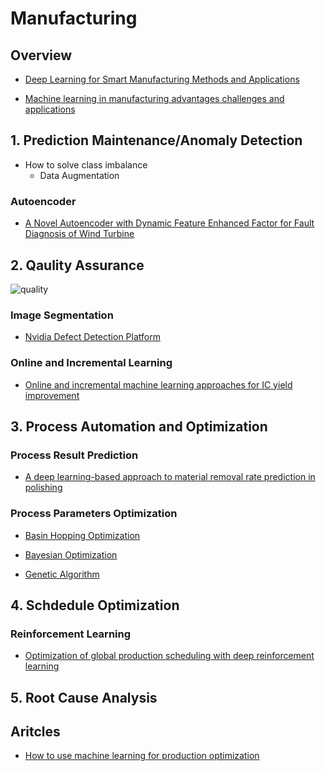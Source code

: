 # Manufacturing

## Overview

* [Deep Learning for Smart Manufacturing Methods and Applications]()

* [Machine learning in manufacturing advantages challenges and applications]()

## 1. Prediction Maintenance/Anomaly Detection

* How to solve class imbalance
  * Data Augmentation 

### Autoencoder

* [A Novel Autoencoder with Dynamic Feature Enhanced Factor for Fault Diagnosis of Wind Turbine]()


## 2. Qaulity Assurance

![quality](https://miro.medium.com/max/2000/1*7RELPjTBwBnDR1NtLwmUQQ.jpeg)

### Image Segmentation

* [Nvidia Defect Detection Platform](https://devblogs.nvidia.com/automatic-defect-inspection-using-the-nvidia-end-to-end-deep-learning-platform/)

### Online and Incremental Learning

* [Online and incremental machine learning approaches for IC yield improvement]()


## 3. Process Automation and Optimization

### Process Result Prediction

* [A deep learning-based approach to material removal rate prediction in polishing]()

### Process Parameters Optimization

* [Basin Hopping Optimization]()

* [Bayesian Optimization]()

* [Genetic Algorithm]()

## 4. Schdedule Optimization

### Reinforcement Learning

* [Optimization of global production scheduling with deep reinforcement learning]()

## 5. Root Cause Analysis

## Aritcles

* [How to use machine learning for production optimization](https://towardsdatascience.com/machine-learning-for-production-optimization-e460a0b82237)
